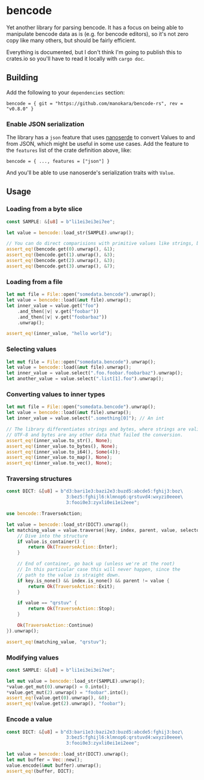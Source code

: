 # bencode

Yet another library for parsing bencode. It has a focus on being able to manipulate bencode data as is (e.g. for bencode editors), so it's not zero copy like many others, but should be fairly efficient.

Everything is documented, but I don't think I'm going to publish this to crates.io so you'll have to read it locally with `cargo doc`.

## Building

Add the following to your `dependencies` section:

```
bencode = { git = "https://github.com/manokara/bencode-rs", rev = "v0.8.0" }
```

### Enable JSON serialization

The library has a `json` feature that uses [nanoserde] to convert Values to and from JSON, which might be useful in some use cases. Add the feature to the `features` list of the crate definition above, like:

```
bencode = { ..., features = ["json"] }
```

And you'll be able to use nanoserde's serialization traits with `Value`.

## Usage

### Loading from a byte slice

```rust
const SAMPLE: &[u8] = b"li1ei3ei3ei7ee";

let value = bencode::load_str(SAMPLE).unwrap();

// You can do direct comparisions with primitive values like strings, bytes and integers.
assert_eq!(bencode.get(0).unwrap(), &1);
assert_eq!(bencode.get(1).unwrap(), &3);
assert_eq!(bencode.get(2).unwrap(), &3);
assert_eq!(bencode.get(3).unwrap(), &7);
```

### Loading from a file

```rust
let mut file = File::open("somedata.bencode").unwrap();
let value = bencode::load(&mut file).unwrap();
let inner_value = value.get("foo")
    .and_then(|v| v.get("foobar"))
    .and_then(|v| v.get("foobarbaz"))
    .unwrap();

assert_eq!(inner_value, "hello world");
```

### Selecting values

```rust
let mut file = File::open("somedata.bencode").unwrap();
let value = bencode::load(&mut file).unwrap();
let inner_value = value.select(".foo.foobar.foobarbaz").unwrap();
let another_value = value.select(".list[1].foo").unwrap();
```

### Converting values to inner types

```rust
let mut file = File::open("somedata.bencode").unwrap();
let value = bencode::load(&mut file).unwrap();
let inner_value = value.select(".something[0]"); // An int

// The library differentiates strings and bytes, where strings are valid
// UTF-8 and bytes are any other data that failed the conversion.
assert_eq!(inner_value.to_str(), None);
assert_eq!(inner_value.to_bytes(), None);
assert_eq!(inner_value.to_i64(), Some(4));
assert_eq!(inner_value.to_map(), None);
assert_eq!(inner_value.to_vec(), None);
```

### Traversing structures

```rust
const DICT: &[u8] = b"d3:bari1e3:bazi2e3:buzd5:abcde5:fghij3:boz\
                      3:bez5:fghijl6:klmnop6:qrstuvd4:wxyzi0eeee\
                      3:fooi0e3:zyxli0ei1ei2eee";

use bencode::TraverseAction;

let value = bencode::load_str(DICT).unwrap();
let matching_value = value.traverse(|key, index, parent, value, selector| {
	// Dive into the structure
	if value.is_container() {
		return Ok(TraverseAction::Enter);
	}

	// End of container, go back up (unless we're at the root)
	// In this particular case this will never happen, since the
	// path to the value is straight down.
	if key.is_none() && index.is_none() && parent != value {
		return Ok(TraverseAction::Exit);
	}

	if value == "qrstuv" {
		return Ok(TraverseAction::Stop);
	}

	Ok(TraverseAction::Continue)
}).unwrap();

assert_eq!(matching_value, "qrstuv");
```

### Modifying values

```rust
const SAMPLE: &[u8] = b"li1ei3ei3ei7ee";

let mut value = bencode::load_str(SAMPLE).unwrap();
*value.get_mut(0).unwrap() = 0.into();
*value.get_mut(2).unwrap() = "foobar".into();
assert_eq!(value.get(0).unwrap(), &0);
assert_eq!(value.get(2).unwrap(), "foobar");
```

### Encode a value

```rust
const DICT: &[u8] = b"d3:bari1e3:bazi2e3:buzd5:abcde5:fghij3:boz\
                      3:bez5:fghijl6:klmnop6:qrstuvd4:wxyzi0eeee\
                      3:fooi0e3:zyxli0ei1ei2eee";

let value = bencode::load_str(DICT).unwrap();
let mut buffer = Vec::new();
value.encode(&mut buffer).unwrap();
assert_eq!(buffer, DICT);
```

[nanoserde]: https://crates.io/crates/nanoserde
